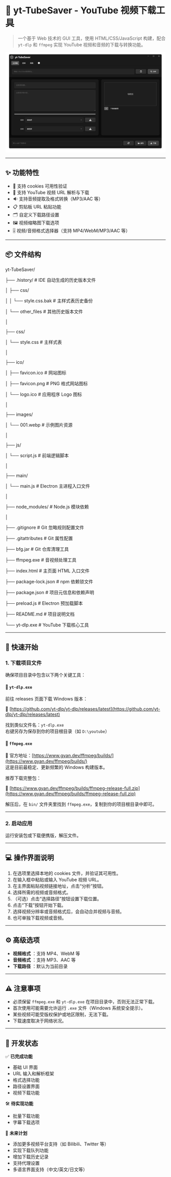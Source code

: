 

🎥 yt-TubeSaver - YouTube 视频下载工具
================================

> 一个基于 Web 技术的 GUI 工具，使用 HTML/CSS/JavaScript 构建，配合 `yt-dlp` 和 `ffmpeg` 实现 YouTube 视频和音频的下载与转换功能。

![界面截图](images/002.png)

* * *

✨ 功能特性
------

*   🎥 支持 cookies 可用性验证
*   🎥 支持 YouTube 视频 URL 解析与下载
*   🔉 支持音频提取及格式转换（MP3/AAC 等）
*   📋 剪贴板 URL 粘贴功能
*   🗂️ 自定义下载路径设置
*   🖼️ 视频缩略图下载选项
*   🎚️ 视频/音频格式选择器（支持 MP4/WebM/MP3/AAC 等）

* * *

📦 文件结构
-------


yt-TubeSaver/

├── .history/ # IDE 自动生成的历史版本文件

│ ├── css/

│ │ └── style.css.bak # 主样式表历史备份

│ └── other\_files # 其他历史版本文件

│

├── css/

│ └── style.css # 主样式表

│

├── ico/

│ ├── favicon.ico # 网站图标

│ ├── favicon.png # PNG 格式网站图标

│ └── logo.ico # 应用程序 Logo 图标

│

├── images/

│ └── 001.webp # 示例图片资源

│

├── js/

│ └── script.js # 前端逻辑脚本

│

├── main/

│ └── main.js # Electron 主进程入口文件

│

├── node\_modules/ # Node.js 模块依赖

│

├── .gitignore # Git 忽略规则配置文件

├── .gitattributes # Git 属性配置

├── bfg.jar # Git 仓库清理工具

├── ffmpeg.exe # 音视频处理工具

├── index.html # 主页面 HTML 入口文件

├── package-lock.json # npm 依赖锁文件

├── package.json # 项目元信息和依赖声明

├── preload.js # Electron 预加载脚本

├── README.md # 项目说明文档

└── yt-dlp.exe # YouTube 下载核心工具

* * *

🚀 快速开始
-------

### 1\. 下载项目文件

确保项目目录中包含以下两个关键工具：

#### 🔹 `yt-dlp.exe`

前往 releases 页面下载 Windows 版本：

🔗 [https://github.com/yt-dlp/yt-dlp/releases/latest](https://github.com/yt-dlp/yt-dlp/releases/latest)

找到类似文件名：`yt-dlp.exe`  
右键另存为保存到你的项目根目录（如 `D:\youtube`）

#### 🔹 `ffmpeg.exe`

🔗 官方地址：[https://www.gyan.dev/ffmpeg/builds/](https://www.gyan.dev/ffmpeg/builds/)  
这是目前最稳定、更新频繁的 Windows 构建版本。

推荐下载完整包：

🔗 [https://www.gyan.dev/ffmpeg/builds/ffmpeg-release-full.zip](https://www.gyan.dev/ffmpeg/builds/ffmpeg-release-full.zip)

解压后，在 `bin/` 文件夹里找到 `ffmpeg.exe`，复制到你的项目根目录中即可。

* * *

### 2\. 启动应用

运行安装包或下载便携版，解压文件。

* * *

💻 操作界面说明
---------

1.  在选项里选择本地的 cookies 文件，并验证其可用性。
2.  在输入框中粘贴或输入 YouTube 视频 URL。
3.  在主界面粘贴视频链接地址，点击“分析”按钮。
4.  选择所需的视频或音频格式。
5.  （可选）点击“选择路径”按钮设置下载位置。
6.  点击“下载”按钮开始下载。
7.  选择视频分辨率或音频格式后，会自动合并视频与音频。
8.  也可单独下载视频或音频。

* * *

⚙️ 高级选项
-------

*   **视频格式** ：支持 MP4、WebM 等
*   **音频格式** ：支持 MP3、AAC 等
*   **下载路径** ：默认为当前目录

* * *

⚠️ 注意事项
-------

*   必须保留 `ffmpeg.exe` 和 `yt-dlp.exe` 在项目目录中，否则无法正常下载。
*   首次使用可能需要允许运行 `.exe` 文件（Windows 系统安全提示）。
*   某些视频可能受版权保护或地区限制，无法下载。
*   下载速度取决于网络状况。

* * *

🔧 开发状态
-------

✅ **已完成功能**

*   基础 UI 界面
*   URL 输入和解析框架
*   格式选择功能
*   路径设置界面
*   视频下载功能

🛠️ **待实现功能**

*   批量下载功能
*   字幕下载选项

🌟 **未来计划**

*   添加更多视频平台支持（如 Bilibili、Twitter 等）
*   实现下载队列功能
*   增加下载历史记录
*   支持代理设置
*   多语言界面支持（中文/英文/日文等）